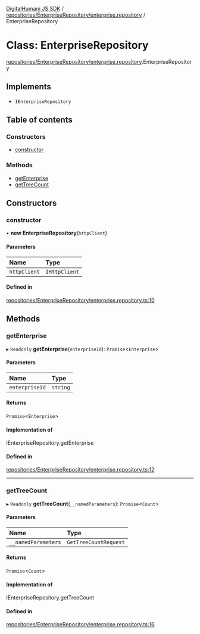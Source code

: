 [DigitalHumani JS SDK](../README.md) / [repositories/EnterpriseRepository/enterprise.repository](../modules/repositories_EnterpriseRepository_enterprise_repository.md) / EnterpriseRepository

# Class: EnterpriseRepository

[repositories/EnterpriseRepository/enterprise.repository](../modules/repositories_EnterpriseRepository_enterprise_repository.md).EnterpriseRepository

## Implements

- `IEnterpriseRepository`

## Table of contents

### Constructors

- [constructor](repositories_EnterpriseRepository_enterprise_repository.EnterpriseRepository.md#constructor)

### Methods

- [getEnterprise](repositories_EnterpriseRepository_enterprise_repository.EnterpriseRepository.md#getenterprise)
- [getTreeCount](repositories_EnterpriseRepository_enterprise_repository.EnterpriseRepository.md#gettreecount)

## Constructors

### constructor

• **new EnterpriseRepository**(`httpClient`)

#### Parameters

| Name | Type |
| :------ | :------ |
| `httpClient` | `IHttpClient` |

#### Defined in

[repositories/EnterpriseRepository/enterprise.repository.ts:10](https://github.com/impe93/digital-humani-js-sdk/blob/f143a90/src/repositories/EnterpriseRepository/enterprise.repository.ts#L10)

## Methods

### getEnterprise

▸ `Readonly` **getEnterprise**(`enterpriseId`): `Promise`<`Enterprise`\>

#### Parameters

| Name | Type |
| :------ | :------ |
| `enterpriseId` | `string` |

#### Returns

`Promise`<`Enterprise`\>

#### Implementation of

IEnterpriseRepository.getEnterprise

#### Defined in

[repositories/EnterpriseRepository/enterprise.repository.ts:12](https://github.com/impe93/digital-humani-js-sdk/blob/f143a90/src/repositories/EnterpriseRepository/enterprise.repository.ts#L12)

___

### getTreeCount

▸ `Readonly` **getTreeCount**(`__namedParameters`): `Promise`<`Count`\>

#### Parameters

| Name | Type |
| :------ | :------ |
| `__namedParameters` | `GetTreeCountRequest` |

#### Returns

`Promise`<`Count`\>

#### Implementation of

IEnterpriseRepository.getTreeCount

#### Defined in

[repositories/EnterpriseRepository/enterprise.repository.ts:16](https://github.com/impe93/digital-humani-js-sdk/blob/f143a90/src/repositories/EnterpriseRepository/enterprise.repository.ts#L16)
